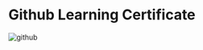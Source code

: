 # Github Learning Certificate


![github](https://user-images.githubusercontent.com/98802184/153536906-fffd40c1-d3b7-46a1-92cd-fc887d011894.PNG)

